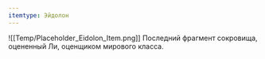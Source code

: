 ```yaml
---
itemtype: Эйдолон
---
```

![[Temp/Placeholder_Eidolon_Item.png]]
Последний фрагмент сокровища, оцененный Ли, оценщиком мирового класса.
